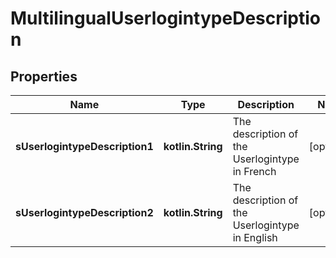 
# MultilingualUserlogintypeDescription

## Properties
| Name | Type | Description | Notes |
| ------------ | ------------- | ------------- | ------------- |
| **sUserlogintypeDescription1** | **kotlin.String** | The description of the Userlogintype in French |  [optional] |
| **sUserlogintypeDescription2** | **kotlin.String** | The description of the Userlogintype in English |  [optional] |



